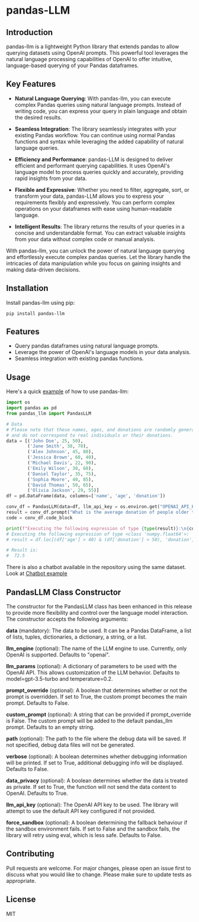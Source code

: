 # pandas-LLM

## Introduction
pandas-llm is a lightweight Python library that extends pandas to allow querying datasets using OpenAI prompts. This powerful tool leverages the natural language processing capabilities of OpenAI to offer intuitive, language-based querying of your Pandas dataframes.

## Key Features
- **Natural Language Querying**: With pandas-llm, you can execute complex Pandas queries using natural language prompts. Instead of writing code, you can express your query in plain language and obtain the desired results.

- **Seamless Integration**: The library seamlessly integrates with your existing Pandas workflow. You can continue using normal Pandas functions and syntax while leveraging the added capability of natural language queries.

- **Efficiency and Performance**: pandas-LLM is designed to deliver efficient and performant querying capabilities. It uses OpenAI's language model to process queries quickly and accurately, providing rapid insights from your data.

- **Flexible and Expressive**: Whether you need to filter, aggregate, sort, or transform your data, pandas-LLM allows you to express your requirements flexibly and expressively. You can perform complex operations on your dataframes with ease using human-readable language.

- **Intelligent Results**: The library returns the results of your queries in a concise and understandable format. You can extract valuable insights from your data without complex code or manual analysis.

With pandas-llm, you can unlock the power of natural language querying and effortlessly execute complex pandas queries. Let the library handle the intricacies of data manipulation while you focus on gaining insights and making data-driven decisions.

## Installation

Install pandas-llm using pip:

```shell
pip install pandas-llm
```

## Features
- Query pandas dataframes using natural language prompts.
- Leverage the power of OpenAI's language models in your data analysis.
- Seamless integration with existing pandas functions.

## Usage
Here's a quick [example](https://github.com/DashyDashOrg/pandas-llm/blob/main/pandas_llm/example.py) of how to use pandas-llm:

```python
import os
import pandas as pd
from pandas_llm import PandasLLM

# Data
# Please note that these names, ages, and donations are randomly generated 
# and do not correspond to real individuals or their donations.
data = [('John Doe', 25, 50), 
        ('Jane Smith', 38, 70),
        ('Alex Johnson', 45, 80),
        ('Jessica Brown', 60, 40),
        ('Michael Davis', 22, 90),
        ('Emily Wilson', 30, 60),
        ('Daniel Taylor', 35, 75),
        ('Sophia Moore', 40, 85),
        ('David Thomas', 50, 65),
        ('Olivia Jackson', 29, 55)]
df = pd.DataFrame(data, columns=['name', 'age', 'donation'])

conv_df = PandasLLM(data=df, llm_api_key = os.environ.get("OPENAI_API_KEY"))
result = conv_df.prompt("What is the average donation of people older than 40 who donated more than $50?")
code = conv_df.code_block

print(f"Executing the following expression of type {type(result)}:\n{code}\n\nResult is:\n {result}\n")
# Executing the following expression of type <class 'numpy.float64'>:
# result = df.loc[(df['age'] > 40) & (df['donation'] > 50), 'donation'].mean()

# Result is:
#  72.5

```

There is also a chatbot available in the repository using the same dataset. 
Look at [Chatbot example](https://github.com/DashyDashOrg/pandas-llm/blob/main/pandas_llm/example-chatbot.py)

## PandasLLM Class Constructor

The constructor for the PandasLLM class has been enhanced in this release to provide more flexibility and control over the language model interaction. The constructor accepts the following arguments:

**data** (mandatory): The data to be used. It can be a Pandas DataFrame, a list of lists, tuples, dictionaries, a dictionary, a string, or a list.

**llm_engine** (optional): The name of the LLM engine to use. Currently, only OpenAI is supported. Defaults to "openai".

**llm_params** (optional): A dictionary of parameters to be used with the OpenAI API. This allows customization of the LLM behavior. Defaults to model=gpt-3.5-turbo and temperature=0.2.

**prompt_override** (optional): A boolean that determines whether or not the prompt is overridden. If set to True, the custom prompt becomes the main prompt. Defaults to False.

**custom_prompt** (optional): A string that can be provided if prompt_override is False. The custom prompt will be added to the default pandas_llm prompt. Defaults to an empty string.

**path** (optional): The path to the file where the debug data will be saved. If not specified, debug data files will not be generated.

**verbose** (optional): A boolean determines whether debugging information will be printed. If set to True, additional debugging info will be displayed. Defaults to False.

**data_privacy** (optional): A boolean determines whether the data is treated as private. If set to True, the function will not send the data content to OpenAI. Defaults to True.

**llm_api_key** (optional): The OpenAI API key to be used. The library will attempt to use the default API key configured if not provided.

**force_sandbox** (optional): A boolean determining the fallback behaviour if the sandbox environment fails. If set to False and the sandbox fails, the library will retry using eval, which is less safe. Defaults to False.


## Contributing
Pull requests are welcome. For major changes, please open an issue first to discuss what you would like to change. Please make sure to update tests as appropriate.

## License
MIT
